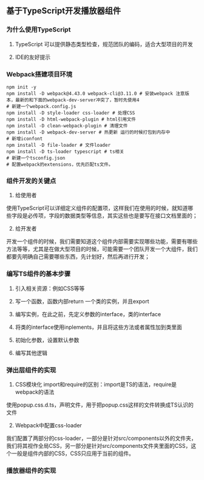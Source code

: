 ## 基于TypeScript开发播放器组件

### 为什么使用TypeScript

1. TypeScript 可以提供静态类型检查，规范团队的编码，适合大型项目的开发

2. IDE的友好提示

### Webpack搭建项目环境

```shell
npm init -y
npm install -D webpack@4.43.0 webpack-cli@3.11.0 # 安装webpack 注意版本，最新的和下面的webpack-dev-server冲突了，暂时先使用4
# 新建一个webpack.config.js
npm install -D style-loader css-loader # 处理CSS
npm install -D html-webpack-plugin # html引用文件
npm install -D clean-webpack-plugin # 清理文件
npm install -D webpack-dev-server # 热更新 运行的时候打包到内存中
# 新增iconfont
npm install -D file-loader # 文件loader
npm install -D ts-loader typescript # ts相关
# 新建一个tsconfig.json
# 配置webpack的extensions，优先匹配ts文件。
```

### 组件开发的关键点

1. 给使用者

使用TypeScript可以详细定义组件的配置项，这样我们在使用的时候，就知道哪些字段是必传项，字段的数据类型等信息，其实这些也是要写在接口文档里面的；

2. 给开发者

开发一个组件的时候，我们需要知道这个组件内部需要实现哪些功能，需要有哪些方法等等，尤其是在做大型项目的时候，可能需要一个团队开发一个大组件，我们都要先明确自己需要哪些东西，先计划好，然后再进行开发；

### 编写TS组件的基本步骤

1. 引入相关资源：例如CSS等等

2. 写一个函数，函数内部return 一个类的实例，并且export

3. 编写实例，在此之前，先定义参数的interface，类的interface

4. 将类的interface使用inplements，并且将这些方法或者属性加到类里面

5. 初始化参数，设置默认参数

6. 编写其他逻辑

### 弹出层组件的实现

1. CSS模块化  import和require的区别：import是TS的语法，require是webpack的语法

使用popup.css.d.ts，声明文件，用于把popup.css这样的文件转换成TS认识的文件

2. Webpack中配置css-loader

我们配置了两部分的css-loader，一部分是针对src/components以外的文件夹，我们将其视作全局CSS，另一部分是针对src/components文件夹里面的CSS，这个一般是组件内部的CSS，CSS只应用于当前的组件。

### 播放器组件的实现
